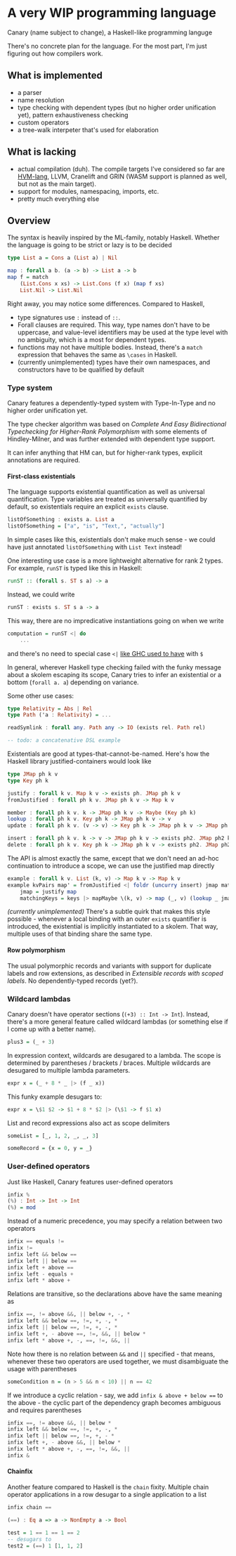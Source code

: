 # A very WIP programming language

Canary (name subject to change), a Haskell-like programming languge

There's no concrete plan for the language. For the most part, I'm just figuring out how compilers work.

## What is implemented

- a parser
- name resolution
- type checking with dependent types (but no higher order unification yet), pattern exhaustiveness checking
- custom operators
- a tree-walk interpeter that's used for elaboration

## What is lacking

- actual compilation (duh). The compile targets I've considered so far are [HVM-lang](https://github.com/HigherOrderCO/hvm-lang/), LLVM, Cranelift and GRIN (WASM support is planned as well, but not as the main target).
- support for modules, namespacing, imports, etc.
- pretty much everything else

## Overview

The syntax is heavily inspired by the ML-family, notably Haskell.
Whether the language is going to be strict or lazy is to be decided

```haskell
type List a = Cons a (List a) | Nil

map : forall a b. (a -> b) -> List a -> b
map f = match
    (List.Cons x xs) -> List.Cons (f x) (map f xs)
    List.Nil -> List.Nil
```

Right away, you may notice some differences. Compared to Haskell,
- type signatures use `:` instead of `::`.
- Forall clauses are required. This way, type names don't have to be uppercase, and value-level identifiers may be used at the type level with no ambiguity, which is a most for dependent types.
- functions may not have multiple bodies. Instead, there's a `match` expression that behaves the same as `\cases` in Haskell.
- (currently unimplemented) types have their own namespaces, and constructors have to be qualified by default

### Type system

Canary features a dependently-typed system with Type-In-Type and no higher order unification yet.

The type checker algorithm was based on *Complete And Easy Bidirectional Typechecking for Higher-Rank Polymorphism* with some elements of Hindley-Milner, and was further extended with dependent type support.

It can infer anything that HM can, but for higher-rank types, explicit annotations are required.

#### First-class existentials

The language supports existential quantification as well as universal quantification. Type variables are treated as universally quantified by default, so existentials require an explicit `exists` clause.

```haskell
listOfSomething : exists a. List a
listOfSomething = ["a", "is", "Text,", "actually"]
```
In simple cases like this, existentials don't make much sense - we could have just annotated `listOfSomething` with `List Text` instead!

One interesting use case is a more lightweight alternative for rank 2 types. For example, `runST` is typed like this in Haskell:

```haskell
runST :: (forall s. ST s a) -> a
```
Instead, we could write
```haskell
runST : exists s. ST s a -> a
```
This way, there are no impredicative instantiations going on when we write
```haskell
computation = runST <| do
    ...
```
and there's no need to special case `<|` [like GHC used to have](https://gitlab.haskell.org/ghc/ghc/blob/795986aaf33e2ffc233836b86a92a77366c91db2/compiler/typecheck/TcExpr.hs#L323-L334) with `$`

In general, wherever Haskell type checking failed with the funky message about a skolem escaping its scope, Canary tries to infer an existential or a bottom (`forall a. a`) depending on variance.

Some other use cases:

```haskell
type Relativity = Abs | Rel
type Path ('a : Relativity) = ...

readSymlink : forall any. Path any -> IO (exists rel. Path rel)

-- todo: a concatenative DSL example
```

Existentials are good at types-that-cannot-be-named. Here's how the Haskell library justified-containers would look like
```haskell
type JMap ph k v
type Key ph k

justify : forall k v. Map k v -> exists ph. JMap ph k v
fromJustified : forall ph k v. JMap ph k v -> Map k v

member : forall ph k v. k -> JMap ph k v -> Maybe (Key ph k)
lookup : forall ph k v. Key ph k -> JMap ph k v -> v
update : forall ph k v. (v -> v) -> Key ph k -> JMap ph k v -> JMap ph k v

insert : forall ph k v. k -> v -> JMap ph k v -> exists ph2. JMap ph2 k v
delete : forall ph k v. Key ph k -> JMap ph k v -> exists ph2. JMap ph2 k v
```

The API is almost exactly the same, except that we don't need an ad-hoc continuation to introduce a scope, we can use the justified map directly

```haskell
example : forall k v. List (k, v) -> Map k v -> Map k v
example kvPairs map' = fromJustified <| foldr (uncurry insert) jmap matchingKeys where
    jmap = justify map
    matchingKeys = keys |> mapMaybe \(k, v) -> map (_, v) (lookup _ jmap)
```

*(currently unimplemented)*
There's a subtle quirk that makes this style possible - whenever a local binding with an outer `exists` quantifier is introduced, the existential is implicitly instantiated to a skolem. That way, multiple uses of that binding share the same type.

#### Row polymorphism

The usual polymorphic records and variants with support for duplicate labels and row extensions, as described in *Extensible records with scoped labels*. No dependently-typed records (yet?).

### Wildcard lambdas

Canary doesn't have operator sections (`(+3) :: Int -> Int`). Instead, there's a more general feature called wildcard lambdas (or something else if I come up with a better name).

```haskell
plus3 = (_ + 3)
```

In expression context, wildcards are desugared to a lambda. The scope is determined by parentheses / brackets / braces. Multiple wildcards are desugared to multiple lambda parameters.

```haskell
expr x = (_ + 8 * _ |> (f _ x))
```
This funky example desugars to:

```haskell
expr x = \$1 $2 -> $1 + 8 * $2 |> (\$1 -> f $1 x)
```

List and record expressions also act as scope delimiters

```haskell
someList = [_, 1, 2, _, _, 3]

someRecord = {x = 0, y = _}
```

### User-defined operators

Just like Haskell, Canary features user-defined operators

```haskell
infix %
(%) : Int -> Int -> Int
(%) = mod
```

Instead of a numeric precedence, you may specify a relation between two operators

```haskell
infix == equals !=
infix !=
infix left && below ==
infix left || below ==
infix left + above ==
infix left - equals +
infix left * above +
```

Relations are transitive, so the declarations above have the same meaning as

```haskell
infix ==, != above &&, || below +, -, *
infix left && below ==, !=, +, -, *
infix left || below ==, !=, +, -, *
infix left +, - above ==, !=, &&, || below *
infix left * above +, -, ==, !=, &&, ||
```

Note how there is no relation between `&&` and `||` specified - that means, whenever these two operators are used together, we must disambiguate the usage with parentheses

```haskell
someCondition n = (n > 5 && n < 10) || n == 42
```

If we introduce a cyclic relation - say, we add `infix & above + below ==` to the above - the cyclic part of the dependency graph becomes ambiguous and requires parentheses

```haskell
infix ==, != above &&, || below *
infix left && below ==, !=, +, -, *
infix left || below ==, !=, +, - *
infix left +, - above &&, || below *
infix left * above +, -, ==, !=, &&, ||
infix &
```

#### Chainfix

Another feature compared to Haskell is the `chain` fixity. Multiple chain operator applications in a row desugar to a single application to a list

```haskell
infix chain ==

(==) : Eq a => a -> NonEmpty a -> Bool

test = 1 == 1 == 1 == 2
-- desugars to
test2 = (==) 1 [1, 1, 2]
```

